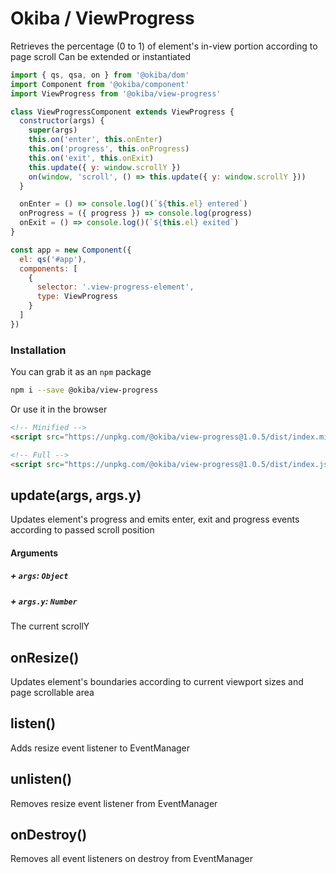 

# Okiba / ViewProgress
Retrieves the percentage (0 to 1) of element's in-view portion according to page scroll
Can be extended or instantiated




```javascript
import { qs, qsa, on } from '@okiba/dom'
import Component from '@okiba/component'
import ViewProgress from '@okiba/view-progress'

class ViewProgressComponent extends ViewProgress {
  constructor(args) {
    super(args)
    this.on('enter', this.onEnter)
    this.on('progress', this.onProgress)
    this.on('exit', this.onExit)
    this.update({ y: window.scrollY })
    on(window, 'scroll', () => this.update({ y: window.scrollY }))
  }

  onEnter = () => console.log()(`${this.el} entered`)
  onProgress = ({ progress }) => console.log(progress)
  onExit = () => console.log()(`${this.el} exited`)
}

const app = new Component({
  el: qs('#app'),
  components: [
    {
      selector: '.view-progress-element',
      type: ViewProgress
    }
  ]
})
```



### Installation

You can grab it as an `npm` package
```bash
npm i --save @okiba/view-progress
```

Or use it in the browser
```html
<!-- Minified -->
<script src="https://unpkg.com/@okiba/view-progress@1.0.5/dist/index.min.js"></script>

<!-- Full -->
<script src="https://unpkg.com/@okiba/view-progress@1.0.5/dist/index.js"></script>
```







## update(args, args.y)


Updates element's progress and emits enter, exit and progress events according to passed scroll position







#### Arguments


##### + `args`: `Object`




##### + `args.y`: `Number`

The current scrollY





## onResize()


Updates element's boundaries according to current viewport sizes and page scrollable area







## listen()


Adds resize event listener to EventManager







## unlisten()


Removes resize event listener from EventManager







## onDestroy()


Removes all event listeners on destroy from EventManager






